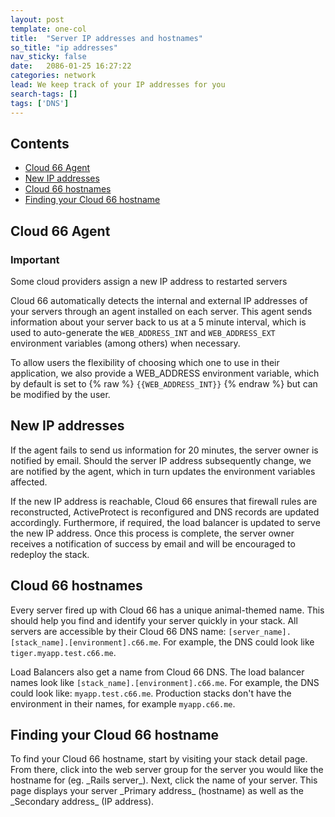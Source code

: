 ```yaml
---
layout: post
template: one-col
title:  "Server IP addresses and hostnames"
so_title: "ip addresses"
nav_sticky: false
date:   2086-01-25 16:27:22
categories: network
lead: We keep track of your IP addresses for you
search-tags: []
tags: ['DNS']
---
```


<h2>Contents</h2>
<ul class="page-toc">
	<li>
		<a href="#agent">Cloud 66 Agent</a>
	</li>
	<li>
		<a href="#new">New IP addresses</a>
	</li>    
	<li>
		<a href="#hosts">Cloud 66 hostnames</a>
	</li>    
	<li>
		<a href="#finding">Finding your Cloud 66 hostname</a>
	</li>    		     
</ul>

<h2 id="agent">Cloud 66 Agent</h2>
<div class="notice">
    <h3>Important</h3>
    <p>Some cloud providers assign a new IP address to restarted servers</p>
</div>

Cloud 66 automatically detects the internal and external IP addresses of your servers through an agent installed on each server. This agent sends information about your server back to us at a 5 minute interval, which is used to auto-generate the `WEB_ADDRESS_INT` and `WEB_ADDRESS_EXT` environment variables (among others) when necessary.

To allow users the flexibility of choosing which one to use in their application, we also provide a WEB&#95;ADDRESS environment variable, which by default is set to {% raw %} `{{WEB_ADDRESS_INT}}` {% endraw %} but can be modified by the user.

<h2 id="new">New IP addresses</h2>

If the agent fails to send us information for 20 minutes, the server owner is notified by email. Should the server IP address subsequently change, we are notified by the agent, which in turn updates the environment variables affected.

If the new IP address is reachable, Cloud 66 ensures that firewall rules are reconstructed, ActiveProtect is reconfigured and DNS records are updated accordingly. Furthermore, if required, the load balancer is updated to serve the new IP address. Once this process is complete, the server owner receives a notification of success by email and will be encouraged to redeploy the stack.


<h2 id="hosts">Cloud 66 hostnames</h2>

Every server fired up with Cloud 66 has a unique animal-themed name. This should help you find and identify your server quickly in your stack. All servers are accessible by their Cloud 66 DNS name: `[server_name].[stack_name].[environment].c66.me`. For example, the DNS could look like `tiger.myapp.test.c66.me`.

Load Balancers also get a name from Cloud 66 DNS. The load balancer names look like `[stack_name].[environment].c66.me`. For example, the DNS could look like: `myapp.test.c66.me`. Production stacks don't have the environment in their names, for example `myapp.c66.me`.

<h2 id="finding">Finding your Cloud 66 hostname</h2>
To find your Cloud 66 hostname, start by visiting your stack detail page. From there, click into the web server group for the server you would like the hostname for (eg. _Rails server_). Next, click the name of your server. This page displays your server _Primary address_ (hostname) as well as the _Secondary address_ (IP address).